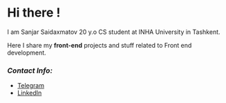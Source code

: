 # Hi there !
I am Sanjar Saidaxmatov 20 y.o CS student at INHA University in Tashkent.

Here I share my **front-end** projects and stuff related to Front end  development.
<br/>

### *Contact Info:*
* [Telegram](https://t.me/saidakhmatov)
* [LinkedIn](https://www.linkedin.com/in/sanjar-saidakhmatov-159abb21a)
